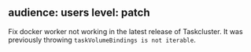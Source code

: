 audience: users
level: patch
---
Fix docker worker not working in the latest release of Taskcluster. It was
previously throwing `taskVolumeBindings is not iterable`.
